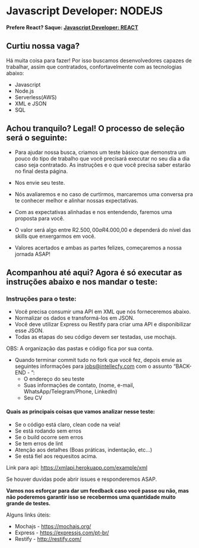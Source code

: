 #  Javascript Developer:  NODEJS

**Prefere React? Saque: [Javascript Developer: REACT](https://github.com/intellecfy/javascript-developer-react)**

## Curtiu nossa vaga? 

Há muita coisa para fazer! Por isso buscamos desenvolvedores capazes de trabalhar, assim que contratados, confortavelmente com as tecnologias abaixo:

- Javascript
- Node.js
- Serverless(AWS)
- XML e JSON
- SQL

## Achou tranquilo? Legal! O processo de seleção será o seguinte: 

- Para ajudar nossa busca, criamos um teste básico que demonstra um pouco do tipo de trabalho que você precisará executar no seu dia a dia caso seja contratado. As instruções e o que você precisa saber estarão no final desta página.  

- Nos envie seu teste.

- Nós avaliaremos e no caso de curtirmos, marcaremos uma conversa pra te conhecer melhor e alinhar nossas expectativas.

- Com as expectativas alinhadas e nos entendendo, faremos uma proposta para você.
  
- O valor será algo entre R$2.500,00 a R$4.000,00 e dependerá do nível das skills que enxergarmos em você.

- Valores acertados e ambas as partes felizes, começaremos a nossa jornada ASAP!

## Acompanhou até aqui? Agora é só executar as instruções abaixo e nos mandar o teste:

### Instruções para o teste:

- Você precisa consumir uma API em XML que nós forneceremos abaixo.
- Normalizar os dados e transformá-los em JSON.
- Você deve utilizar Express ou Restify para criar uma API e disponibilizar esse JSON.
- Todas as etapas do seu código devem ser testadas, use mochajs.

OBS: A organização das pastas e código fica por sua conta.

- Quando terminar commit tudo no fork que você fez, depois envie as seguintes informações para jobs@intellecfy.com com o assunto “BACK-END - ”:
	- O endereço do seu teste
	- Suas informações de contato, (nome, e-mail, WhatsApp/Telegram/Phone, LinkedIn)
	- Seu CV
	
#### Quais as principais coisas que vamos analizar nesse teste:
- Se o código está claro, clean code na veia!
- Se está rodando sem erros
- Se o build ocorre sem erros
- Se tem erros de lint
- Atenção aos detalhes (Boas práticas, indentação, etc...)
- Se está fiel aos requesitos acima.

Link para api: https://xmlapi.herokuapp.com/example/xml

Se houver duvidas pode abrir issues e responderemos ASAP.


**Vamos nos esforçar para dar um feedback caso você passe ou não, mas não poderemos garantir isso se recebermos uma quantidade muito grande de testes.**

Alguns links úteis:

- Mochajs - <https://mochajs.org/>
- Express - <https://expressjs.com/pt-br/>
- Restify - <http://restify.com/>

